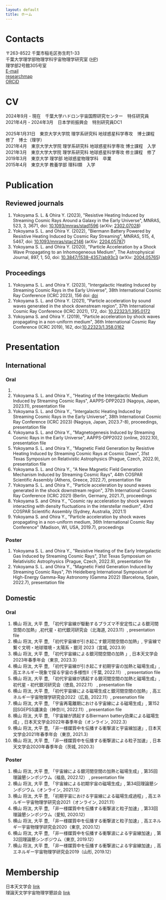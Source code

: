 ```yaml
---
layout: default
title: ホーム
---
```


<head>
  <meta name="google-site-verification" content="zxgThWS1u5Lkf91zIFboZVeBFUpxg1Bg7V8MKYMFbSo" />
</head>

# Contacts
〒263-8522 千葉市稲毛区弥生町1-33 \
千葉大学理学部物理学科宇宙物理学研究室 ([HP](https://www.astro.phys.s.chiba-u.ac.jp/index.html)) \
理学部2号館305号室 \
[E-mail](mailto:shota.yokoyama@chiba-u.jp) \
[researchmap](https://researchmap.jp/slyokoyama) \
[ORCiD](https://orcid.org/0000-0002-3743-414X)

# CV
2024年9月 - 現在　千葉大学ハドロン宇宙国際研究センター　特任研究員 \
2021年4月 - 2024年3月　日本学術振興会　特別研究員DC1 \
\
2025年1月31日　東京大学大学院 理学系研究科 地球惑星科学専攻　博士課程　修了　博士（理学）\
2021年4月　東京大学大学院 理学系研究科 地球惑星科学専攻 博士課程　入学 \
2021年3月　東京大学大学院 理学系研究科 地球惑星科学専攻 修士課程　修了 \
2019年3月　東京大学 理学部 地球惑星物理学科　卒業 \
2015年4月　東京大学 教養学部 理科I類　入学 

<!--
# Links
[researchmap](https://researchmap.jp/slyokoyama) \
[ORCiD](https://orcid.org/0000-0002-3743-414X)
-->

<!--
<details><summary> Research interests </summary>

  test

</details>
-->

# Publication
## Reviewed journals
1. Yokoyama S. L. & Ohira Y. (2023),
"Resistive Heating Induced by Streaming Cosmic Rays Around a Galaxy in the Early Universe", MNRAS, 523, 3, 3671,
doi: [10.1093/mnras/stad1596](https://doi.org/10.1093/mnras/stad1596)
(arXiv: [2302.07028](https://arxiv.org/abs/2302.07028))
2. Yokoyama S. L. and Ohira Y. (2022),
"Biermann Battery Powered by Resistive Heating Induced by Cosmic Ray Streaming", MNRAS, 515, 4, 5467,
doi: [10.1093/mnras/stac2146](https://doi.org/10.1093/mnras/stac2146)
(arXiv: [2204.05787](https://arxiv.org/abs/2204.05787))
3. Yokoyama S. L. and Ohira Y. (2020),
"Particle Acceleration by a Shock Wave Propagating to an Inhomogeneous Medium", The Astrophysical Journal, 897, 1, 50,
doi: [10.3847/1538-4357/ab93c3](https://doi.org/10.3847/1538-4357/ab93c3)
(arXiv: [2004.05765](https://arxiv.org/abs/2004.05765))

## Proceedings
1. Yokoyama S. L. and Ohira Y. (2023),
"Intergalactic Heating Induced by Streaming Cosmic Rays in the Early Universe", 38th International Cosmic Ray Conference (ICRC 2023), 156
doi: [doi](https://pos.sissa.it/444/156)
2. Yokoyama S. L. and Ohira Y. (2021),
"Particle acceleration by sound waves generated in the shock downstream region", 37th International Cosmic Ray Conference (ICRC 2021), 172,
doi: [10.22323/1.395.0172](https://doi.org/10.22323/1.395.0172)
3. Yokoyama S. and Ohira Y. (2019),
"Particle acceleration by shock waves propagating in a non-uniform medium", 36th International Cosmic Ray Conference (ICRC 2019), 162,
doi:[10.22323/1.358.0162](https://doi.org/10.22323/1.358.0162)

# Presentation
## International
### Oral
1. 
1. Yokoyama S. L. and Ohira Y., "Heating of the Intergalactic Medium Induced by Streaming Cosmic Rays", AAPPS-DPP2023 (Nagoya, Japan, 2023.11), presentation file
2. Yokoyama S. L. and Ohira Y., "Intergalactic Heating Induced by Streaming Cosmic Rays in the Early Universe", 38th International Cosmic Ray Conference (ICRC 2023) (Nagoya, Japan, 2023.7-8), proceedings, presentation file
3. Yokoyama S. L. and Ohira Y., "Magnetogenesis Induced by Streaming Cosmic Rays in the Early Universe", AAPPS-DPP2022 (online, 2022.10), presentation file
4. Yokoyama S. L. and Ohira Y., "Magnetic Field Generation by Resistive Heating Induced by Streaming Cosmic Rays at Cosmic Dawn", 31st Texas Symposium on Relativistic Astrophysics (Prague, Czech, 2022.9), presentation file
5. Yokoyama S. L. and Ohira Y., "A New Magnetic Field Generation Mechanism Induced by Streaming Cosmic Rays", 44th COSPAR Scientific Assembly (Athens, Greece, 2022.7), presentation file 
6. Yokoyama S. L. and Ohira Y., "Particle acceleration by sound waves generated in the shock downstream region", 37th International Cosmic Ray Conference (ICRC 2021) (Berlin, Germany, 2021.7), proceedings
7. Yokoyama S. and Ohira Y., "Cosmic ray acceleration by shock waves interacting with density fluctuations in the interstellar medium", 43rd COSPAR Scientific Assembly (Sydney, Australia, 2021.1)
8. Yokoyama S. and Ohira Y., "Particle acceleration by shock waves propagating in a non-uniform medium, 36th International Cosmic Ray Conference" (Madison, WI, USA, 2019.7), proceedings 

### Poster
1. Yokoyama S. L. and Ohira Y., "Resistive Heating of the Early Intergalactic Gas Induced by Streaming Cosmic Rays", 31st Texas Symposium on Relativisitic Astrophysics (Prague, Czech, 2022.9), presentation file
2. Yokoyama S. L. and Ohira Y., "Magnetic Field Generation Induced by Streaming Cosmic Rays", 7th Heidelberg International Symposium of High-Energy Gamma-Ray Astronomy (Gamma 2022) (Barcelona, Spain, 2022.7), presentation file

## Domestic
### Oral
1. 横山 将汰, 大平 豊, 「初代宇宙線が駆動するプラズマ不安定性による銀河間空間の加熱」,初代星・初代銀河研究会（北海道, 2023.11）, presentation file 
1. 横山 将汰, 大平 豊, 「初代宇宙線が引き起こす銀河間空間の加熱」, 宇宙線で繋ぐ文明・地球環境・太陽系・銀河 2023（宮城, 2023.9）
1. 横山 将汰, 大平 豊, 「初代宇宙線による銀河間空間の加熱 」, 日本天文学会2023年春季年会（東京, 2023.3）
1. 横山 将汰, 大平 豊, 「初代宇宙線が引き起こす初期宇宙の加熱と磁場生成」, 高エネルギー現象で探る宇宙の多様性II（千葉, 2022.11） , presentation file
1. 横山 将汰, 大平 豊, 「初代宇宙線が誘起する銀河間空間の加熱と磁場生成」, 初代星・初代銀河研究会（徳島, 2022.11） , presentation file 
1. 横山 将汰, 大平 豊, 「初代宇宙線による磁場生成と銀河間空間の加熱」, 高エネルギー宇宙物理学研究会2022（広島, 2022.11）, presenation file
1. 横山 将汰, 大平 豊, 「宇宙再電離期における宇宙線による磁場生成」, 第152回SGEPSS講演会（神奈川, 2022.11）, presentation file 
1. 横山 将汰, 大平 豊, 「宇宙線が誘起するBiermann battery効果による磁場生成」, 日本天文学会2022年春季年会（オンライン, 2022.3）
1. 横山 将汰, 大平 豊, 「非一様媒質中を伝播する衝撃波と宇宙線加速」, 日本天文学会2021年春季年会（東京, 2021.3）
1. 横山 将汰, 大平 豊, 「非一様媒質中を伝播する衝撃波による粒子加速」, 日本天文学会2020年春季年会（茨城, 2020.3）

### Poster
1. 横山 将汰, 大平 豊, 「宇宙線による銀河間空間の加熱と磁場生成」, 第35回理論懇シンポジウム（福島, 2022.12） , presentation file
1. 横山 将汰, 大平 豊, 「宇宙線による初期宇宙の磁場生成」, 第34回理論懇シンポジウム（オンライン, 2021.12）
1. 横山 将汰, 大平 豊, 「初期宇宙における宇宙線による磁場生成過程」, 高エネルギー宇宙物理学研究会2021（オンライン, 2021.11）
1. 横山 将汰, 大平 豊, 「非一様媒質中を伝播する衝撃波と粒子加速」, 第33回理論懇シンポジウム（愛知, 2020.12）
1. 横山 将汰, 大平 豊, 「非一様媒質中を伝播する衝撃波と粒子加速」, 高エネルギー宇宙物理学研究会2020（東京, 2020.12）
1. 横山 将汰, 大平 豊, 「非一様媒質中を伝播する衝撃波による宇宙線加速」, 第32回理論懇シンポジウム（東京, 2019.12）
1. 横山 将汰, 大平 豊, 「非一様媒質中を伝播する衝撃波による宇宙線加速」, 高エネルギー宇宙物理学研究会2019（山形, 2019.12）

# Membership
日本天文学会 [link](https://www.asj.or.jp/jp/) \
理論天文学宇宙物理学懇談会 [link](http://rironkon.jp/)
